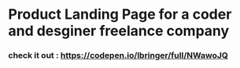 # Product Landing Page for a coder and desginer freelance company
### check it out : https://codepen.io/lbringer/full/NWawoJQ